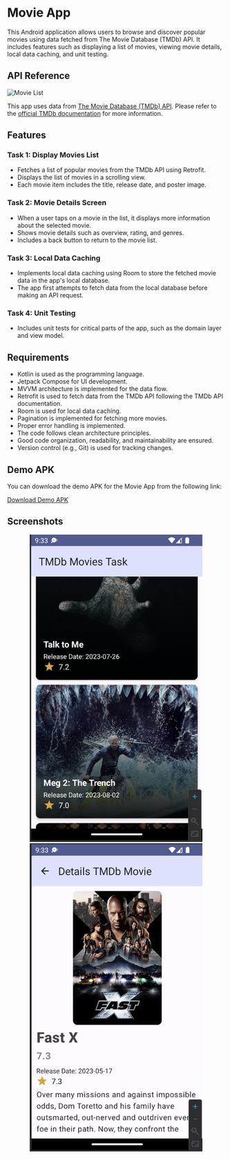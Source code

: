 # Movie App

This Android application allows users to browse and discover popular movies using data fetched from The Movie Database (TMDb) API. It includes features such as displaying a list of movies, viewing movie details, local data caching, and unit testing.

## API Reference
<img src="https://www.themoviedb.org/assets/2/v4/logos/v2/blue_square_2-d537fb228cf3ded904ef09b136fe3fec72548ebc1fea3fbbd1ad9e36364db38b.svg" alt="Movie List" width="60" />

This app uses data from [The Movie Database (TMDb) API](https://www.themoviedb.org/documentation/api). Please refer to the [official TMDb documentation](https://www.themoviedb.org/documentation/api) for more information.

## Features

### Task 1: Display Movies List
- Fetches a list of popular movies from the TMDb API using Retrofit.
- Displays the list of movies in a scrolling view.
- Each movie item includes the title, release date, and poster image.

### Task 2: Movie Details Screen
- When a user taps on a movie in the list, it displays more information about the selected movie.
- Shows movie details such as overview, rating, and genres.
- Includes a back button to return to the movie list.

### Task 3: Local Data Caching
- Implements local data caching using Room to store the fetched movie data in the app's local database.
- The app first attempts to fetch data from the local database before making an API request.

### Task 4: Unit Testing
- Includes unit tests for critical parts of the app, such as the domain layer and view model.

## Requirements

- Kotlin is used as the programming language.
- Jetpack Compose  for UI development.
- MVVM architecture is implemented for the data flow.
- Retrofit is used to fetch data from the TMDb API following the TMDb API documentation.
- Room is used for local data caching.
- Pagination is implemented for fetching more movies.
- Proper error handling is implemented.
- The code follows clean architecture principles.
- Good code organization, readability, and maintainability are ensured.
- Version control (e.g., Git) is used for tracking changes.

## Demo APK

You can download the demo APK for the Movie App from the following link:

[Download Demo APK](https://github.com/bassanthassanibrahim/Movies-App/blob/master/screen/app-debug-androidTest.apk)

## Screenshots
<div align="center">
<img src="screen/Screenshot1.png" alt="Movie List" width="400"/>
<img src="screen/Screenshot2.png" alt="Movie Details" width="400"/>
</div>

